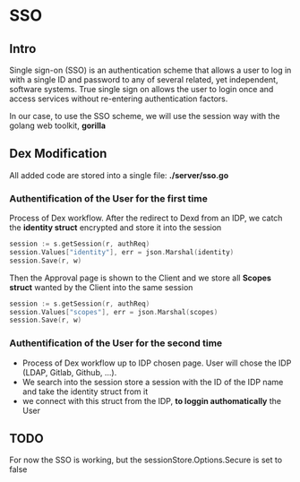 # SSO

## Intro

Single sign-on (SSO) is an authentication scheme that allows a user to log in with a single ID and password to any of several related, yet independent, software systems.
True single sign on allows the user to login once and access services without re-entering authentication factors.

In our case, to use the SSO scheme, we will use the session way with the golang web toolkit, **gorilla**

## Dex Modification

All added code are stored into a single file: **./server/sso.go**

### Authentification of the User for the first time

Process of Dex workflow. After the redirect to Dexd from an IDP, we catch the **identity struct** encrypted and store it into the session

```go
session := s.getSession(r, authReq)
session.Values["identity"], err = json.Marshal(identity)
session.Save(r, w)
```

Then the Approval page is shown to the Client and we store all **Scopes struct** wanted by the Client into the same session

```go
session := s.getSession(r, authReq)
session.Values["scopes"], err = json.Marshal(scopes)
session.Save(r, w)
```

### Authentification of the User for the second time

- Process of Dex workflow up to IDP chosen page. User will chose the IDP (LDAP, Gitlab, Github, ...).
- We search into the session store a session with the ID of the IDP name and take the identity struct from it
- we connect with this struct from the IDP, **to loggin authomatically** the User

## TODO

For now the SSO is working, but the sessionStore.Options.Secure is set to false